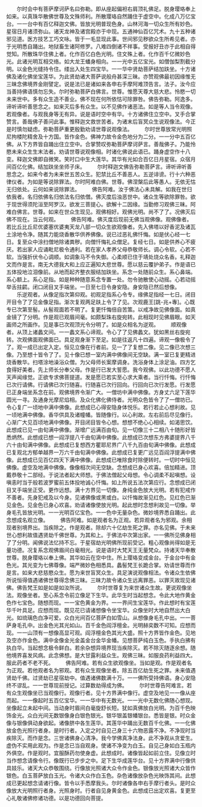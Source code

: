 <!-- { "loadSidebar": true } -->
　　尔时会中有菩萨摩诃萨名曰弥勒。即从座起偏袒右肩顶礼佛足。脱身璎珞奉上如来。以真珠华散佛世尊及文殊师利。所散璎珞自然踊住于虚空中。化成八万亿宝台。一一台中有百亿释迦文佛。皆放光明普现色身。山林河海一切众生所有妙色。星宿日月诸须弥山。诸天龙神及诸宫殿亦于中现。五通神仙百亿咒术。九十五种诸邪见道。医方技艺工巧文咏。皆于一毛显现此事。世间邪见秽欲众生所希见者。亦于光明悉自踊出。地狱畜生诸阿修罗。八难四倒诸不祥事。受报好丑亦于此相自得觉知。所散珠华住佛上者。化作百亿白色光明。住文殊上者。化作百千亿微妙色光。此诸光明互相交络。如大龙王蟠身相向。一一光中五亿宝光。如僧伽梨割截分明。以金色光缝持令住。缕出入处生四宝华。一一华中贤劫菩萨结加趺坐。十方诸佛及诸化佛坐宝莲华。为此贤劫诸大菩萨说般舟甚深三昧。亦赞观佛最初因缘惟无三昧念佛境界金刚譬定。说是法已是诸如来各申右手摩阿难顶告言。法子。汝今应当善持佛语慎勿忘失。尔时弥勒菩萨白佛言。世尊。惟愿天尊大慈大悲。怜愍一切未来世中。多有众生造不善业。佛不现在何所依怙可除罪咎。佛告弥勒。阿逸多。谛听谛听善思念之。如来灭后多有众生。以不见佛作诸恶法。如是等人当令观像。若观像者。与观我身等无有异。说是语时空中有华。十方诸佛住立空中。叉手合掌赞言。善哉佛子善问此事。惟释迦文救世苦者。为诸末后盲冥众生说观像法。今正是时慎勿疑虑。弥勒菩萨重更殷勤劝请世尊说观像法。
　　尔时世尊放常光明照尼拘楼陀精舍及十方国。皆作金色。佛神力故令金色地分为二分。一一分中五百亿佛。从下方界皆自踊出住立空中。合掌赞叹弥勒菩萨摩诃萨言。善哉佛子。乃能怜愍未来众生生末法者。劝请世尊说观像相。时诸化佛说此语已。踊身虚空作十八变。释迦文佛即自微笑。笑时口中生大莲华。其华有光如合百亿日月星宿。众宿月间百亿化佛。结加趺坐坐师子床。
　　尔时释迦文佛告弥勒菩萨言。谛听谛听善思念之。如来今者为未来世五苦众生。犯禁比丘不善恶人。五逆诽谤。行十六种恶律仪者。为如是等说除罪法。尔时阿难白佛。世尊。佛涅槃后此等愚人。无依无怙无归依处。云何如来说除罪法。
　　佛告阿难。汝于佛法心未具解。如我在世归依我者。名归依佛名归依法名归依僧。佛灭度后浊恶世中。诸众生等欲除罪咎。欲于现世得须陀洹至阿罗汉。欲发三菩提心。欲解十二因缘。当勤修习观佛三昧。阿难白佛言。世尊。如来在世众生现见。观佛相好。观佛光明。尚不了了。况佛灭后佛不现在。当云何观。
　　佛告阿难。佛灭度后现前无佛当观佛像。观佛像者。若比丘比丘尼优婆塞优婆夷天龙八部一切众生欲观像者。先入佛塔以好香泥及诸瓦土涂地令净。随其力能烧香散华供养佛像。说已过恶礼佛忏悔。如是伏心经一七日。复至众中涂扫僧地除诸粪秽。向僧忏悔礼众僧足。复经七日。如是供养心不疲厌。若出家人应诵毗尼极令通利。若在家人孝养父母恭敬师长。调心令软。心若不软。当强折伏令心调顺。如调象马不令失御。心柔顺已住于靖处烧众名香。礼释迦文而作是言。南无大德我大和上应正遍知大悲世尊。愿以慈云覆护弟子。作是语已五体投地泣泪像前。从地而起齐整衣服结加趺坐。系念一处随前众生。系心鼻端。系心额上。系心足指。如是种种随意系念专置一处。勿令驰散使心动摇。心若动摇举舌拄齶。闭口闭目叉手端坐。一日至七日令身安隐。身安隐已然后想像。
　　乐逆观者。从像足指次第仰观。初观足指系心令专。缘佛足指经一七日。闭目开目令了了见金像足指。渐次复观两足趺上令了了见。次观鹿王[跳-兆+專]。心既专已次第至髻。从髻观面若不明了。复更忏悔倍自苦策。以戒净故见佛像面。如真金镜了了分明。作是观已观眉间毫。如颇梨珠右旋宛转。此相现时见佛眉眼。如天画师之所画作。见是事已次观顶光令分明了。如是众相名为逆观。
　　顺观像者。从顶上诸蠡文间。一一蠡文系心谛观。令心了了见佛蠡文。犹如黑丝右旋宛转。次观佛面观佛面已。具足观身渐下至足。如是往返凡十四遍。谛观一像极令了了。观一成已出定入定。恒见立像在行者前。见一了了复想二像。见二像已次想三像。乃至想十皆令了了。见十像已想一室内满中佛像间无空缺。满一室已复更精进烧香散华。扫塔涂地澡浴众僧。为父母师长案摩调身。洗浴身体上涂足油。四方乞食得好美者。先上师长分奉父母。作是行已发大誓愿。我今观佛。以此功德不愿人天声闻缘觉。正欲专求佛菩提道。发是愿已若实至心求大乘者。当行忏悔。行忏悔已次行请佛。行请佛已次行随喜。行随喜已次行回向。行回向已次行发愿。行发愿已正身端坐系念在前。观佛境界令渐广大。一僧坊中满中佛像。方身丈六足下莲华圆光一寻。及通身光摩尼焰相。及众化佛化佛侍者。光明众色皆令了了一僧坊已。令心复广一顷地中满中佛像。此想成已心得安隐身体悦乐。若行若止心想利故。见一顷地满中佛像。香华供具及诸幢幡。皆随像行。以心利故。左右前后尽见像行。心渐广大见百顷地满中佛像。开目闭目皆令心想。想想不绝心心相续。如渴思饮。此想成已见一由旬满中佛像。渐增广远满百由旬。见一切像三十二相八十随形好皆悉炳然。此想成已想一阎浮提八千由旬满中佛像。此想成已次想东方弗婆提界八千六十由旬满中佛像。此想成已复想西方瞿耶尼界广八千九百由旬满中佛像。此想成已复观北方郁单越界一万六千由旬满中佛像。此想成已复更广远见百阎浮提满中佛像。此想成已见百亿四天下满中佛像。此想成已唯除食时除便转时。一切时中恒见佛像。虚空及地满中佛像。像像相次间无空缺。念想成已身心欢喜。倍加精进。顶戴恭敬十二部经。于说法者起大师想。于佛法僧起父母想。令心调柔不起嗔想。设嗔恚时当于般若波罗蜜前五体投地诚心忏悔。如上所说五法次第应行。念想成已闭目叉手端坐正受。更作远想。满十方界见一切像。身纯金色放大光明。若有犯戒作不善者。先身犯戒及以今身。见诸佛像或黑或白。以忏悔故渐见红色。见红色已渐见金色。见金色已身心欢喜。劝请诸像使放光明。起此想时念想利故见一切像。举身毛孔皆放光明。一一光明百亿宝色。一一色中无量杂色。微妙境界悉自踊出。此念想成名观立像。
　　佛告阿难。如是观者名为正观。若异观者名为邪观。余相现者别境界出。当疾除之。作是观者。除却六十亿劫生死之罪。亦名见佛。于未来世心想利故值遇贤劫千佛世尊。为其和上。于佛法中次第出家。一一佛所见佛身相了了分明。闻佛说法忆持不忘。于星宿劫光明佛所现前受记。粗心观像尚得如是无量功德。况复系念观佛眉间白毫相光。说是语时大梵天王无量梵众。持诸天华奉散世尊。脱身璎珞以奉上佛。其华如云在空中住。所上璎珞变成金台。于金台中有金色光。其光变为七佛尊像。端严微妙色相悉具。蠡髻梵王长跪合掌。劝请世尊而作是言。如来大悲慈愍众生。愿为来世盲冥众生。具足演说观像相法。令诸众生依佛所说恒得值遇诸佛世尊得念佛三昧。三昧力故令诸众生远离罪恶。以罪灭故现见诸佛。佛告梵王如是如是如汝所说。
　　尔时世尊复为来世诸众生故。更说观像坐法。观像坐者。至心系念令前立像足下生华。此华生时当起想念。令此大地作黄金色作七宝色。随想而现。一一宝色黄金为界。一一界间生宝莲华。作此想时有宝莲华千叶具足。应想而现。既见花已请诸想像令坐宝华。众像坐时大地自然出大白光。如琉璃色白净可爱。众白光间百亿菩萨白如雪山。从想像身毛孔中出。一一菩萨身毛孔中。出金色光其光如山。百千金色阎浮檀金。光明赫奕数不可知。应想而现。一一山顶有一想像高显可观。阎浮檀金色其光大盛。照十方界皆作金色。见地及空亦作金色。满中金像金光金盖金台金华金幡。见想菩萨纯白玉色。手执白拂有执白华。当起想念极令鲜白。若余杂想异境界现当疾除灭。若不除灭随逐余想。随他境界喜发风病。此念佛想。是大甘露利益众生。观佛三昧。如服良药利益四大。服此药者不老不死。
　　佛告阿难。若有众生欲观像坐。当如是观。作是观者名为正观。若他观者名为邪观。若有众生观像坐者。除五百亿劫生死之罪。未来值遇贤劫千佛。过贤劫已星宿劫中。值遇诸佛数满十万。一一佛所受持佛语。身心安隐终不谬乱。一一世尊现前授记。过算数劫得成为佛。
　　尔时世尊告阿难言。若有众生观像坐已当观像行。观像行者。见十方界满中像行。虚空及地见一一像从座而起。一一像起时五百亿宝华。一一华中有无数光。一一光中无数化佛随心想现。坐像起立未起中间。当动身时眉间白毫旋舒长短。犹如真佛放白光明。为百千色映饰金光。众白光间无数银像身白银色银光。银华银盖银幡银台。悉皆是银。时众金像与银像俱动身欲起。诸像脐中各生莲华。其莲华中踊出无数百千化佛。一一化佛放金色光照行者身。是时行者。入定之时自见己身三十六物恶露不净。不净现时当疾除灭。而作是念。三世诸佛身心清净。我今学佛真净法身。此不净观从贪爱生。虚伪不实用此观为。作是念已当自观身。使诸不净变为白玉。自见己身如白玉瓶内外俱空。作是观时。宜服酥药勿使身虚。此想成时。诸像皆起如前立住。见像立时当作想念请像令行。像既行已步步之中。足下生华成莲华台。见十方界满中行像供具妓乐。诸天大众恭敬围绕。行像放光照诸大众令作金色。银像放光照诸大众皆作银色。白玉菩萨放白玉光。令诸大众作白玉色。杂色诸像放杂色光映饰其间。此想成已更起想念请诸行像。皆令以手悉摩我头。尔时诸像各申右手摩行者头。是时众像放大光明照行者身。光照身时。行者自见身黄金色。此想成已出定欢喜。复更至心礼敬诸佛修诸功德。以是功德回向菩提。
